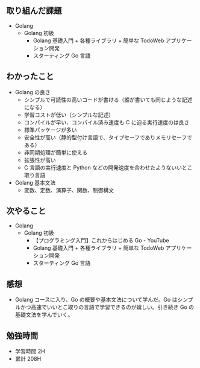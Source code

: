 ## 取り組んだ課題

- Golang
  - Golang 初級
    - Golang 基礎入門 + 各種ライブラリ + 簡単な TodoWeb アプリケーション開発
    - スターティング Go 言語

## わかったこと

- Golang の良さ
  - シンプルで可読性の高いコードが書ける（誰が書いても同じような記述になる）
  - 学習コストが低い（シンプルな記述）
  - コンパイルが早い、コンパイル済み速度も C に迫る実行速度のは良さ
  - 標準パッケージが多い
  - 安全性が高い（静的型付け言語で、タイプセーフでありメモリセーフである）
  - 非同期処理が簡単に使える
  - 拡張性が高い
  - C 言語の実行速度と Python などの開発速度を合わせたようないいとこ取り言語
- Golang 基本文法
  - 変数、定数、演算子、関数、制御構文

## 次やること

- Golang
  - Golang 初級
    - 【プログラミング入門】これからはじめる Go - YouTube
    - Golang 基礎入門 + 各種ライブラリ + 簡単な TodoWeb アプリケーション開発
    - スターティング Go 言語

## 感想

- Golang コースに入り、Go の概要や基本文法について学んだ。Go はシンプルかつ高速でいいとこ取りの言語で学習できるのが嬉しい。引き続き Go の基礎文法を学んでいく。

## 勉強時間

- 学習時間 2H
- 累計 208H
